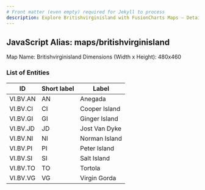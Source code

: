 ```yaml
---
# Front matter (even empty) required for Jekyll to process
description: Explore Britishvirginisland with FusionCharts Maps – Detailed features for seamless integration. Try now & enhance your data visualization today! 
---
```


## JavaScript Alias: maps/britishvirginisland

Map Name: Britishvirginisland
Dimensions (Width x Height): 480x460





### List of Entities

ID | Short label | Label
---|---|---|
VI.BV.AN|AN|Anegada
VI.BV.CI|CI|Cooper Island
VI.BV.GI|GI|Ginger Island
VI.BV.JD|JD|Jost Van Dyke
VI.BV.NI|NI|Norman Island
VI.BV.PI|PI|Peter Island
VI.BV.SI|SI|Salt Island
VI.BV.TO|TO|Tortola
VI.BV.VG|VG|Virgin Gorda

